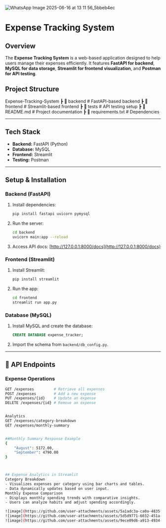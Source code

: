 ![WhatsApp Image 2025-06-16 at 13 11 56_5bbeb4ec](https://github.com/user-attachments/assets/0b97f383-9a16-436b-9012-569a056ce470)

# Expense Tracking System

## Overview
The **Expense Tracking System** is a web-based application designed to help users manage their expenses efficiently. It features **FastAPI for backend**, **MySQL for data storage**, **Streamlit for frontend visualization**, and **Postman for API testing**.

## Project Structure
 Expense-Tracking-System ┣ 📂 backend      # FastAPI-based backend ┣ 📂 frontend     # Streamlit-based frontend ┣ 📂 tests        # API testing setup ┣ 📜 README.md    # Project documentation ┣ 📜 requirements.txt # Dependencies

---

## Tech Stack
- **Backend:** FastAPI (Python)
- **Database:** MySQL
- **Frontend:** Streamlit
- **Testing:** Postman

---

##  Setup & Installation

### **Backend (FastAPI)**
1. Install dependencies:
    ```bash
    pip install fastapi uvicorn pymysql
    ```
2. Run the server:
    ```bash
    cd backend
    uvicorn main:app --reload
    ```
3. Access API docs: [http://127.0.0.1:8000/docs](http://127.0.0.1:8000/docs)

### **Frontend (Streamlit)**
1. Install Streamlit:
    ```bash
    pip install streamlit
    ```
2. Run the app:
    ```bash
    cd frontend
    streamlit run app.py
    ```

### **Database (MySQL)**
1. Install MySQL and create the database:
    ```sql
    CREATE DATABASE expense_tracker;
    ```
2. Import the schema from `backend/db_config.py`.

---

## 🔌 API Endpoints
### **Expense Operations**
```bash
GET /expenses         # Retrieve all expenses
POST /expenses        # Add a new expense
PUT /expenses/{id}    # Update an expense
DELETE /expenses/{id} # Remove an expense


Analytics
GET /expenses/category-breakdown
GET /expenses/monthly-summary


##Monthly Summary Response Example
{
    "August": 5172.00,
    "September": 4790.00
}



## Expense Analytics in Streamlit
Category Breakdown
- Visualizes expenses per category using bar charts and tables.
- Data dynamically updates based on user input.
Monthly Expense Comparison
- Displays monthly spending trends with comparative insights.
- Users can analyze habits and adjust spending accordingly.

![image](https://github.com/user-attachments/assets/5a1adc3a-ca0a-4835-926e-fbf23d01b07b)
![image](https://github.com/user-attachments/assets/5d5d9771-6032-451a-af3b-5bf73844cab3)
![image](https://github.com/user-attachments/assets/9ece09d6-a913-4934-a511-05f7e0740538)




